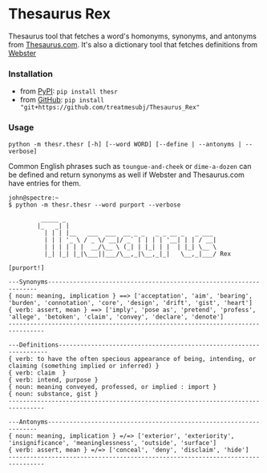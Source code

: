 # Thesaurus Rex
Thesaurus tool that fetches a word's homonyms, synonyms, and antonyms from [Thesaurus.com](https://www.thesaurus.com/). It's also a dictionary tool that fetches definitions from [Webster](https://www.merriam-webster.com/)

### Installation
- from [PyPI](https://pypi.org/project/thesr): `pip install thesr`
- from [GitHub](https://github.com/treatmesubj/Thesaurus_Rex): `pip install "git+https://github.com/treatmesubj/Thesaurus_Rex"`

### Usage

```
python -m thesr.thesr [-h] [--word WORD] [--define | --antonyms | --verbose]
```
Common English phrases such as `toungue-and-cheek` or `dime-a-dozen` can be defined and return synonyms as well if Webster and Thesaurus.com have entries for them. 

```
john@spectre:~
$ python -m thesr.thesr --word purport --verbose

         _____ _
        |_   _| |
          | | | |__   ___  ___  __ _ _   _ _ __ _   _ ___
          | | | '_ \ / _ \/ __|/ _` | | | | '__| | | / __|
          | | | | | |  __/\__ \ (_| | |_| | |  | |_| \__ \
          |_| |_| |_|\___||___/\__,_|\__,_|_|   \__,_|___/ Rex

[purport!]

---Synonyms-------------------------------------------------------------------
{ noun: meaning, implication } ==> ['acceptation', 'aim', 'bearing', 'burden', 'connotation', 'core', 'design', 'drift', 'gist', 'heart']
{ verb: assert, mean } ==> ['imply', 'pose as', 'pretend', 'profess', 'allege', 'betoken', 'claim', 'convey', 'declare', 'denote']
--------------------------------------------------------------------------------

---Definitions-------------------------------------------------------------------
{ verb: to have the often specious appearance of being, intending, or claiming (something implied or inferred) }
{ verb: claim  }
{ verb: intend, purpose }
{ noun: meaning conveyed, professed, or implied : import }
{ noun: substance, gist }
--------------------------------------------------------------------------------

---Antonyms-------------------------------------------------------------------
{ noun: meaning, implication } =/=> ['exterior', 'exteriority', 'insignificance', 'meaninglessness', 'outside', 'surface']
{ verb: assert, mean } =/=> ['conceal', 'deny', 'disclaim', 'hide']
--------------------------------------------------------------------------------
```
